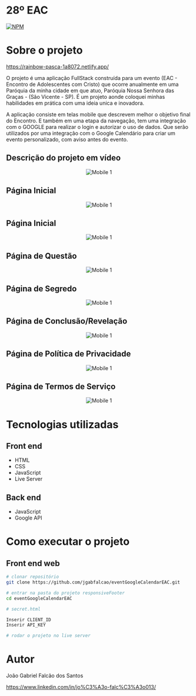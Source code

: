 # 28º EAC 
[![NPM](https://img.shields.io/npm/l/react)](https://github.com/jgabfalcao/eventGoogleCalendarEAC/blob/main/LICENSE) 

# Sobre o projeto

https://rainbow-pasca-1a8072.netlify.app/

O projeto é uma aplicação FullStack construída para um evento (EAC - Encontro de Adolescentes com Cristo) que ocorre anualmente em uma Paróquia da minha cidade em que atuo, Paróquia Nossa Senhora das Graças - (São Vicente - SP). É um projeto aonde coloquei minhas habilidades em prática com uma ideia unica e inovadora.

A aplicação consiste em telas mobile que descrevem melhor o objetivo final do Encontro. E também em uma etapa da navegação, tem uma integração com o GOOGLE para realizar o login e autorizar o uso de dados. Que serão utilizados por uma integração com o Google Calendário para criar um evento personalizado, com aviso antes do evento.
  
  
## Descrição do projeto em vídeo

<div align="center">

![Mobile 1](https://github.com/jgabfalcao/eventGoogleCalendarEAC/blob/main/assets/mobile.gif) 

</div>



## Página Inicial

<div align="center">
  
![Mobile 1](https://github.com/jgabfalcao/eventGoogleCalendarEAC/blob/main/assets/mobile3.png) 

</div>

## Página Inicial

<div align="center">
  
![Mobile 1](https://github.com/jgabfalcao/eventGoogleCalendarEAC/blob/main/assets/mobile.png) 

</div>

## Página de Questão

<div align="center">
  
![Mobile 1](https://github.com/jgabfalcao/eventGoogleCalendarEAC/blob/main/assets/mobile1.png) 

</div>

## Página de Segredo

<div align="center">
  
![Mobile 1](https://github.com/jgabfalcao/eventGoogleCalendarEAC/blob/main/assets/mobile2.png) 

</div>

## Página de Conclusão/Revelação

<div align="center">
  
![Mobile 1](https://github.com/jgabfalcao/eventGoogleCalendarEAC/blob/main/assets/mobile4.png) 

</div>

## Página de Política de Privacidade

<div align="center">
  
![Mobile 1](https://github.com/jgabfalcao/eventGoogleCalendarEAC/blob/main/assets/mobile5.png) 

</div>

## Página de Termos de Serviço

<div align="center">
  
![Mobile 1](https://github.com/jgabfalcao/eventGoogleCalendarEAC/blob/main/assets/mobile6.png) 

</div>


<div>



# Tecnologias utilizadas
## Front end
- HTML
- CSS
- JavaScript
- Live Server

## Back end
- JavaScript
- Google API

# Como executar o projeto

## Front end web

```bash
# clonar repositório
git clone https://github.com/jgabfalcao/eventGoogleCalendarEAC.git

# entrar na pasta do projeto responsiveFooter
cd eventGoogleCalendarEAC

# secret.html

Inserir CLIENT_ID
Inserir API_KEY

# rodar o projeto no live server
```

# Autor

João Gabriel Falcão dos Santos

https://www.linkedin.com/in/jo%C3%A3o-falc%C3%A3o013/
